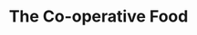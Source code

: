 ---
title: "The Co-operative Food"
url: /huddersfield/the-co-operative-food-station-road/
shop: supermarket
---